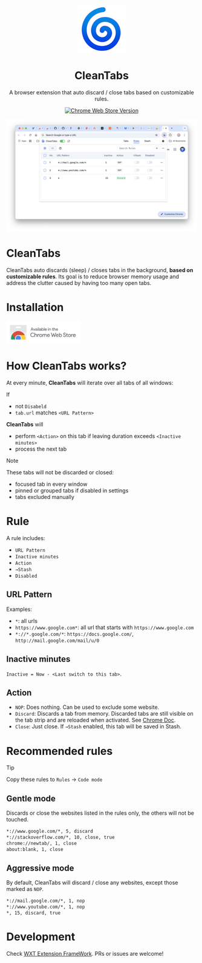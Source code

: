 <p align="center">
  <img src="https://github.com/heyppen/CleanTabs/blob/main/public/logo.png?raw=true" alt="Logo" width="128"/>
  <br />
  <h1 align="center">CleanTabs</h1>
</p>
<div align="center">
  <p>A browser extension that auto discard / close tabs based on customizable rules.</p>
  <a href="https://chromewebstore.google.com/detail/cleantabs/dhafadjcaeeklhlbbfeomgdgpkafdmig" target="_blank"><img alt="Chrome Web Store Version" src="https://img.shields.io/chrome-web-store/v/dhafadjcaeeklhlbbfeomgdgpkafdmig?color=green"></a>
</div>

![shot-rules.png](https://github.com/heyppen/CleanTabs/blob/main/doc/shot-rules.png?raw=true)

# CleanTabs

CleanTabs  auto discards (sleep) / closes tabs in the background, **based on customizable rules**. Its goal is to reduce browser memory usage and address the clutter caused by having too many open tabs.

# Installation

<a href="https://chromewebstore.google.com/detail/cleantabs/dhafadjcaeeklhlbbfeomgdgpkafdmig" target="_blank"><img src="https://github.com/heyppen/CleanTabs/blob/main/doc/chrome-web-store-badge.png?raw=true" alt="Chrome Web Store Badge" height="60px"/></a>

# How CleanTabs works?

At every minute, **CleanTabs** will iterate over all tabs of all windows:

If 
- not `Disabeld`
- `tab.url` matches `<URL Pattern>`

**CleanTabs** will
- perform `<Action>` on this tab if leaving duration exceeds `<Inactive minutes>`
- process the next tab

> [!NOTE]
> These tabs will not be discarded or closed:
> - focused tab in every window
> - pinned or grouped tabs if disabled in settings
> - tabs excluded manually


# Rule

A rule includes:

- `URL Pattern`
- `Inactive minutes`
- `Action`
- `→Stash`
- `Disabled`


## URL Pattern

Examples:

- `*`: all urls
- `https://www.google.com*`: all url that starts with `https://www.google.com`
- `*://*.google.com/*`: `https://docs.google.com/`, `http://mail.google.com/mail/u/0`

## Inactive minutes

`Inactive = Now - <Last switch to this tab>`. 


## Action
- `NOP`: Does nothing. Can be used to exclude some website.
- `Discard`: Discards a tab from memory. Discarded tabs are still visible on the tab strip and are reloaded when activated. See [Chrome Doc](https://developer.chrome.com/docs/extensions/reference/api/tabs#method-discard).
- `Close`: Just close. If  `→Stash` enabled, this tab will be saved in Stash.

# Recommended rules

> [!TIP]
> Copy these rules to `Rules` -> `Code mode`

## Gentle mode

Discards or close the websites listed in the rules only, the others will not be touched.
```
*://www.google.com/*, 5, discard
*://stackoverflow.com/*, 10, close, true
chrome://newtab/, 1, close
about:blank, 1, close
```

## Aggressive mode

By default, CleanTabs will discard / close any websites, except those marked as `NOP`.
```
*://mail.google.com/*, 1, nop
*://www.youtube.com/*, 1, nop
*, 15, discard, true
```

# Development

Check [WXT Extension FrameWork](https://wxt.dev/). PRs or issues are welcome!
